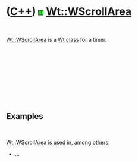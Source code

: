 
 

 

 

 

 

([C++](Cpp.md)) ![Wt](PicWt.png) [Wt::WScrollArea](CppWScrollArea.md)
=======================================================================

 

[Wt::WScrollArea](CppWScrollArea.md) is a [Wt](CppWt.md)
[class](CppClass.md) for a timer.

 

 

 

 

 

Examples
--------

 

[Wt::WScrollArea](CppWScrollArea.md) is used in, among others:

-   ...

 

 

 

 

 

 

